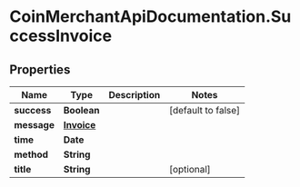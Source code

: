 # CoinMerchantApiDocumentation.SuccessInvoice

## Properties
Name | Type | Description | Notes
------------ | ------------- | ------------- | -------------
**success** | **Boolean** |  | [default to false]
**message** | [**Invoice**](Invoice.md) |  | 
**time** | **Date** |  | 
**method** | **String** |  | 
**title** | **String** |  | [optional] 


